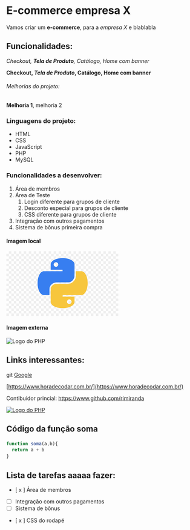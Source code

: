 # E-commerce empresa X

Vamos criar um **e-commerce**, para a *empresa X* e blablabla

## Funcionalidades:

_Checkout, **Tela de Produto**, Catálogo, Home com banner_

**Checkout, _Tela de Produto_, Catálogo, Home com banner**

###### Melhorias do projeto:

__Melhoria 1__, melhoria 2

### Linguagens do projeto:

* HTML
* CSS
* JavaScript
* PHP
* MySQL

### Funcionalidades a desenvolver:

1. Área de membros
2. Área de Teste
    1. Login diferente para grupos de cliente
    2. Desconto especial para grupos de cliente
    3. CSS diferente para grupos de cliente
3. Integração com outros pagamentos
4. Sistema de bônus primeira compra

#### Imagem local

![Logo do Python](img/python.png)

#### Imagem externa

![Logo do PHP](https://upload.wikimedia.org/wikipedia/commons/thumb/2/27/PHP-logo.svg/1024px-PHP-logo.svg.png)

## Links interessantes:
git
[Google](https://www.google.com)

[https://www.horadecodar.com.br/](https://www.horadecodar.com.br/)

Contibuidor princial: https://www.github.com/rimiranda

[![Logo do PHP](https://upload.wikimedia.org/wikipedia/commons/thumb/2/27/PHP-logo.svg/1024px-PHP-logo.svg.png)](https://www.github.com/rimiranda)

## Código da função soma

```javascript
function soma(a,b){
  return a + b
}
```

## Lista de tarefas aaaaa fazer:

- [ x ] Área de membros
- [ ] Integração com outros pagamentos
- [ ] Sistema de bônus
- [ x ] CSS do rodapé

